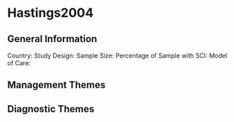# Hastings2004

## General Information
Country: 
Study Design: 
Sample Size: 
Percentage of Sample with SCI:
Model of Care: 

## Management Themes


## Diagnostic Themes
